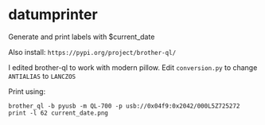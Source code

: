 # datumprinter
Generate and print labels with $current_date

Also install: `https://pypi.org/project/brother-ql/`

I edited brother-ql to work with modern pillow. Edit `conversion.py` to change `ANTIALIAS` to `LANCZOS`

Print using:
```
brother_ql -b pyusb -m QL-700 -p usb://0x04f9:0x2042/000L5Z725272 print -l 62 current_date.png
```

